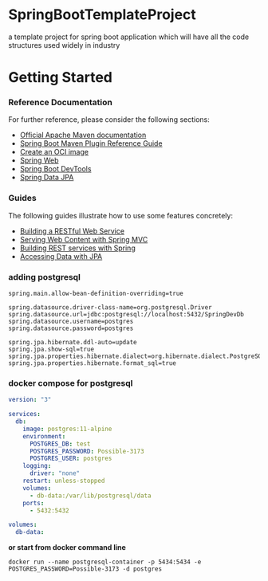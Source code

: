 # SpringBootTemplateProject
a template project for spring boot application which will have all the code structures used widely in industry

# Getting Started

### Reference Documentation

For further reference, please consider the following sections:

* [Official Apache Maven documentation](https://maven.apache.org/guides/index.html)
* [Spring Boot Maven Plugin Reference Guide](https://docs.spring.io/spring-boot/docs/3.0.1/maven-plugin/reference/html/)
* [Create an OCI image](https://docs.spring.io/spring-boot/docs/3.0.1/maven-plugin/reference/html/#build-image)
* [Spring Web](https://docs.spring.io/spring-boot/docs/3.0.1/reference/htmlsingle/#web)
* [Spring Boot DevTools](https://docs.spring.io/spring-boot/docs/3.0.1/reference/htmlsingle/#using.devtools)
* [Spring Data JPA](https://docs.spring.io/spring-boot/docs/3.0.1/reference/htmlsingle/#data.sql.jpa-and-spring-data)

### Guides

The following guides illustrate how to use some features concretely:

* [Building a RESTful Web Service](https://spring.io/guides/gs/rest-service/)
* [Serving Web Content with Spring MVC](https://spring.io/guides/gs/serving-web-content/)
* [Building REST services with Spring](https://spring.io/guides/tutorials/rest/)
* [Accessing Data with JPA](https://spring.io/guides/gs/accessing-data-jpa/)

### adding postgresql
```
spring.main.allow-bean-definition-overriding=true

spring.datasource.driver-class-name=org.postgresql.Driver
spring.datasource.url=jdbc:postgresql://localhost:5432/SpringDevDb
spring.datasource.username=postgres
spring.datasource.password=postgres

spring.jpa.hibernate.ddl-auto=update
spring.jpa.show-sql=true
spring.jpa.properties.hibernate.dialect=org.hibernate.dialect.PostgreSQLDialect
spring.jpa.properties.hibernate.format_sql=true
```

### docker compose for postgresql

```yaml
version: "3"

services:
  db:
    image: postgres:11-alpine
    environment:
      POSTGRES_DB: test
      POSTGRES_PASSWORD: Possible-3173
      POSTGRES_USER: postgres
    logging:
      driver: "none"
    restart: unless-stopped
    volumes:
      - db-data:/var/lib/postgresql/data
    ports:
      - 5432:5432

volumes:
  db-data:
```
__or start from docker command line__

`docker run --name postgresql-container -p 5434:5434 -e POSTGRES_PASSWORD=Possible-3173 -d postgres`
